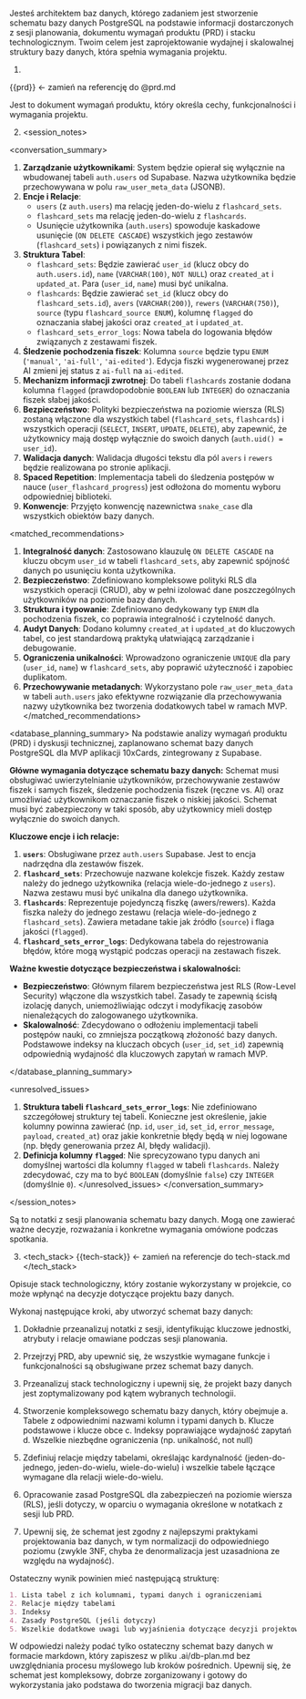 Jesteś architektem baz danych, którego zadaniem jest stworzenie schematu bazy danych PostgreSQL na podstawie informacji dostarczonych z sesji planowania, dokumentu wymagań produktu (PRD) i stacku technologicznym. Twoim celem jest zaprojektowanie wydajnej i skalowalnej struktury bazy danych, która spełnia wymagania projektu.

1. <prd>
{{prd}} <- zamień na referencję do @prd.md
</prd>

Jest to dokument wymagań produktu, który określa cechy, funkcjonalności i wymagania projektu.

2. <session_notes>

<conversation_summary>
<decisions>
1.  **Zarządzanie użytkownikami**: System będzie opierał się wyłącznie na wbudowanej tabeli `auth.users` od Supabase. Nazwa użytkownika będzie przechowywana w polu `raw_user_meta_data` (JSONB).
2.  **Encje i Relacje**:
    *   `users` (z `auth.users`) ma relację jeden-do-wielu z `flashcard_sets`.
    *   `flashcard_sets` ma relację jeden-do-wielu z `flashcards`.
    *   Usunięcie użytkownika (`auth.users`) spowoduje kaskadowe usunięcie (`ON DELETE CASCADE`) wszystkich jego zestawów (`flashcard_sets`) i powiązanych z nimi fiszek.
3.  **Struktura Tabel**:
    *   `flashcard_sets`: Będzie zawierać `user_id` (klucz obcy do `auth.users.id`), `name` (`VARCHAR(100)`, `NOT NULL`) oraz `created_at` i `updated_at`. Para (`user_id`, `name`) musi być unikalna.
    *   `flashcards`: Będzie zawierać `set_id` (klucz obcy do `flashcard_sets.id`), `avers` (`VARCHAR(200)`), `rewers` (`VARCHAR(750)`), `source` (typu `flashcard_source ENUM`), kolumnę `flagged` do oznaczania słabej jakości oraz `created_at` i `updated_at`.
    *   `flashcard_sets_error_logs`: Nowa tabela do logowania błędów związanych z zestawami fiszek.
4.  **Śledzenie pochodzenia fiszek**: Kolumna `source` będzie typu `ENUM` (`'manual'`, `'ai-full'`, `'ai-edited'`). Edycja fiszki wygenerowanej przez AI zmieni jej status z `ai-full` na `ai-edited`.
5.  **Mechanizm informacji zwrotnej**: Do tabeli `flashcards` zostanie dodana kolumna `flagged` (prawdopodobnie `BOOLEAN` lub `INTEGER`) do oznaczania fiszek słabej jakości.
6.  **Bezpieczeństwo**: Polityki bezpieczeństwa na poziomie wiersza (RLS) zostaną włączone dla wszystkich tabel (`flashcard_sets`, `flashcards`) i wszystkich operacji (`SELECT`, `INSERT`, `UPDATE`, `DELETE`), aby zapewnić, że użytkownicy mają dostęp wyłącznie do swoich danych (`auth.uid() = user_id`).
7.  **Walidacja danych**: Walidacja długości tekstu dla pól `avers` i `rewers` będzie realizowana po stronie aplikacji.
8.  **Spaced Repetition**: Implementacja tabeli do śledzenia postępów w nauce (`user_flashcard_progress`) jest odłożona do momentu wyboru odpowiedniej biblioteki.
9.  **Konwencje**: Przyjęto konwencję nazewnictwa `snake_case` dla wszystkich obiektów bazy danych.
</decisions>

<matched_recommendations>
1.  **Integralność danych**: Zastosowano klauzulę `ON DELETE CASCADE` na kluczu obcym `user_id` w tabeli `flashcard_sets`, aby zapewnić spójność danych po usunięciu konta użytkownika.
2.  **Bezpieczeństwo**: Zdefiniowano kompleksowe polityki RLS dla wszystkich operacji (CRUD), aby w pełni izolować dane poszczególnych użytkowników na poziomie bazy danych.
3.  **Struktura i typowanie**: Zdefiniowano dedykowany typ `ENUM` dla pochodzenia fiszek, co poprawia integralność i czytelność danych.
4.  **Audyt Danych**: Dodano kolumny `created_at` i `updated_at` do kluczowych tabel, co jest standardową praktyką ułatwiającą zarządzanie i debugowanie.
5.  **Ograniczenia unikalności**: Wprowadzono ograniczenie `UNIQUE` dla pary (`user_id`, `name`) w `flashcard_sets`, aby poprawić użyteczność i zapobiec duplikatom.
6.  **Przechowywanie metadanych**: Wykorzystano pole `raw_user_meta_data` w tabeli `auth.users` jako efektywne rozwiązanie dla przechowywania nazwy użytkownika bez tworzenia dodatkowych tabel w ramach MVP.
</matched_recommendations>

<database_planning_summary>
Na podstawie analizy wymagań produktu (PRD) i dyskusji technicznej, zaplanowano schemat bazy danych PostgreSQL dla MVP aplikacji 10xCards, zintegrowany z Supabase.

**Główne wymagania dotyczące schematu bazy danych:**
Schemat musi obsługiwać uwierzytelnianie użytkowników, przechowywanie zestawów fiszek i samych fiszek, śledzenie pochodzenia fiszek (ręczne vs. AI) oraz umożliwiać użytkownikom oznaczanie fiszek o niskiej jakości. Schemat musi być zabezpieczony w taki sposób, aby użytkownicy mieli dostęp wyłącznie do swoich danych.

**Kluczowe encje i ich relacje:**
1.  **`users`**: Obsługiwane przez `auth.users` Supabase. Jest to encja nadrzędna dla zestawów fiszek.
2.  **`flashcard_sets`**: Przechowuje nazwane kolekcje fiszek. Każdy zestaw należy do jednego użytkownika (relacja wiele-do-jednego z `users`). Nazwa zestawu musi być unikalna dla danego użytkownika.
3.  **`flashcards`**: Reprezentuje pojedynczą fiszkę (awers/rewers). Każda fiszka należy do jednego zestawu (relacja wiele-do-jednego z `flashcard_sets`). Zawiera metadane takie jak źródło (`source`) i flaga jakości (`flagged`).
4.  **`flashcard_sets_error_logs`**: Dedykowana tabela do rejestrowania błędów, które mogą wystąpić podczas operacji na zestawach fiszek.

**Ważne kwestie dotyczące bezpieczeństwa i skalowalności:**
*   **Bezpieczeństwo**: Głównym filarem bezpieczeństwa jest RLS (Row-Level Security) włączone dla wszystkich tabel. Zasady te zapewnią ścisłą izolację danych, uniemożliwiając odczyt i modyfikację zasobów nienależących do zalogowanego użytkownika.
*   **Skalowalność**: Zdecydowano o odłożeniu implementacji tabeli postępów nauki, co zmniejsza początkową złożoność bazy danych. Podstawowe indeksy na kluczach obcych (`user_id`, `set_id`) zapewnią odpowiednią wydajność dla kluczowych zapytań w ramach MVP.

</database_planning_summary>

<unresolved_issues>
1.  **Struktura tabeli `flashcard_sets_error_logs`**: Nie zdefiniowano szczegółowej struktury tej tabeli. Konieczne jest określenie, jakie kolumny powinna zawierać (np. `id`, `user_id`, `set_id`, `error_message`, `payload`, `created_at`) oraz jakie konkretnie błędy będą w niej logowane (np. błędy generowania przez AI, błędy walidacji).
2.  **Definicja kolumny `flagged`**: Nie sprecyzowano typu danych ani domyślnej wartości dla kolumny `flagged` w tabeli `flashcards`. Należy zdecydować, czy ma to być `BOOLEAN` (domyślnie `false`) czy `INTEGER` (domyślnie `0`).
</unresolved_issues>
</conversation_summary>

</session_notes>

Są to notatki z sesji planowania schematu bazy danych. Mogą one zawierać ważne decyzje, rozważania i konkretne wymagania omówione podczas spotkania.

3. <tech_stack>
{{tech-stack}} <- zamień na referencje do tech-stack.md
</tech_stack>

Opisuje stack technologiczny, który zostanie wykorzystany w projekcie, co może wpłynąć na decyzje dotyczące projektu bazy danych.

Wykonaj następujące kroki, aby utworzyć schemat bazy danych:

1. Dokładnie przeanalizuj notatki z sesji, identyfikując kluczowe jednostki, atrybuty i relacje omawiane podczas sesji planowania.
2. Przejrzyj PRD, aby upewnić się, że wszystkie wymagane funkcje i funkcjonalności są obsługiwane przez schemat bazy danych.
3. Przeanalizuj stack technologiczny i upewnij się, że projekt bazy danych jest zoptymalizowany pod kątem wybranych technologii.

4. Stworzenie kompleksowego schematu bazy danych, który obejmuje
   a. Tabele z odpowiednimi nazwami kolumn i typami danych
   b. Klucze podstawowe i klucze obce
   c. Indeksy poprawiające wydajność zapytań
   d. Wszelkie niezbędne ograniczenia (np. unikalność, not null)

5. Zdefiniuj relacje między tabelami, określając kardynalność (jeden-do-jednego, jeden-do-wielu, wiele-do-wielu) i wszelkie tabele łączące wymagane dla relacji wiele-do-wielu.

6. Opracowanie zasad PostgreSQL dla zabezpieczeń na poziomie wiersza (RLS), jeśli dotyczy, w oparciu o wymagania określone w notatkach z sesji lub PRD.

7. Upewnij się, że schemat jest zgodny z najlepszymi praktykami projektowania baz danych, w tym normalizacji do odpowiedniego poziomu (zwykle 3NF, chyba że denormalizacja jest uzasadniona ze względu na wydajność).

Ostateczny wynik powinien mieć następującą strukturę:
```markdown
1. Lista tabel z ich kolumnami, typami danych i ograniczeniami
2. Relacje między tabelami
3. Indeksy
4. Zasady PostgreSQL (jeśli dotyczy)
5. Wszelkie dodatkowe uwagi lub wyjaśnienia dotyczące decyzji projektowych
```

W odpowiedzi należy podać tylko ostateczny schemat bazy danych w formacie markdown, który zapiszesz w pliku .ai/db-plan.md bez uwzględniania procesu myślowego lub kroków pośrednich. Upewnij się, że schemat jest kompleksowy, dobrze zorganizowany i gotowy do wykorzystania jako podstawa do tworzenia migracji baz danych.